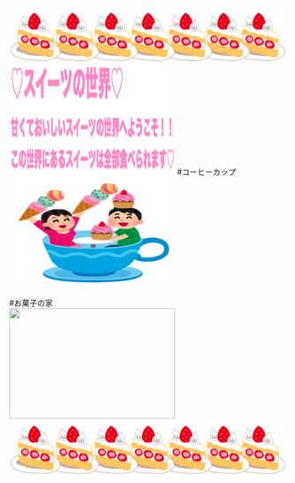 
<img src="ケーキ.png" width="800" height="100"/>
<img src="title.png" width="300" height="200"/>
#コーヒーカップ<br>
<img src="coffee.png" width="300" height="200"/>

#お菓子の家<br>
<img src="家.png" width="300" height="200"/>
<img src="ケーキ.png" width="800" height="100"/>
